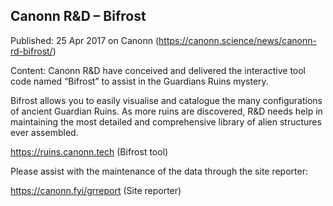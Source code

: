 ## Canonn R&#038;D &#8211; Bifrost

Published: 25 Apr 2017 on Canonn (https://canonn.science/news/canonn-rd-bifrost/)

Content: Canonn R&D have conceived and delivered the interactive tool code named “Bifrost” to assist in the Guardians Ruins mystery.

Bifrost allows you to easily visualise and catalogue the many configurations of ancient Guardian Ruins. As more ruins are discovered, R&D needs help in maintaining the most detailed and comprehensive library of alien structures ever assembled.

https://ruins.canonn.tech (Bifrost tool)

Please assist with the maintenance of the data through the site reporter:

https://canonn.fyi/grreport (Site reporter)